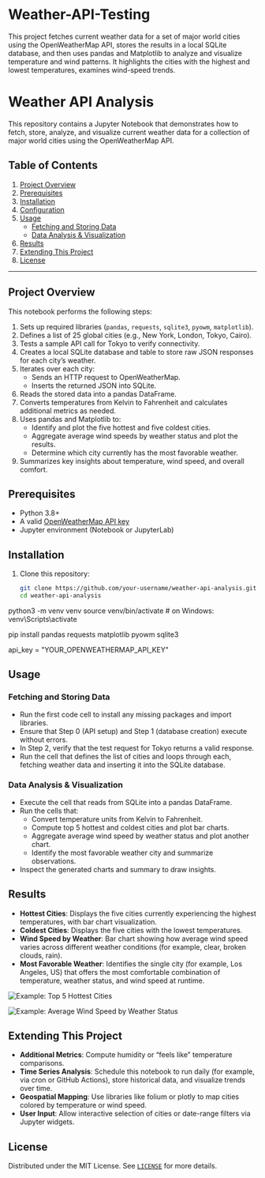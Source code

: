 # Weather-API-Testing
This project fetches current weather data for a set of major world cities using the OpenWeatherMap API, stores the results in a local SQLite database, and then uses pandas and Matplotlib to analyze and visualize temperature and wind patterns. It highlights the cities with the highest and lowest temperatures, examines wind-speed trends. 


# Weather API Analysis

This repository contains a Jupyter Notebook that demonstrates how to fetch, store, analyze, and visualize current weather data for a collection of major world cities using the OpenWeatherMap API.

## Table of Contents

1. [Project Overview](#project-overview)  
2. [Prerequisites](#prerequisites)  
3. [Installation](#installation)  
4. [Configuration](#configuration)  
5. [Usage](#usage)  
   - [Fetching and Storing Data](#fetching-and-storing-data)  
   - [Data Analysis & Visualization](#data-analysis--visualization)  
6. [Results](#results)  
7. [Extending This Project](#extending-this-project)  
8. [License](#license)

---

## Project Overview

This notebook performs the following steps:

1. Sets up required libraries (`pandas`, `requests`, `sqlite3`, `pyowm`, `matplotlib`).  
2. Defines a list of 25 global cities (e.g., New York, London, Tokyo, Cairo).  
3. Tests a sample API call for Tokyo to verify connectivity.  
4. Creates a local SQLite database and table to store raw JSON responses for each city’s weather.  
5. Iterates over each city:
   - Sends an HTTP request to OpenWeatherMap.
   - Inserts the returned JSON into SQLite.
6. Reads the stored data into a pandas DataFrame.  
7. Converts temperatures from Kelvin to Fahrenheit and calculates additional metrics as needed.  
8. Uses pandas and Matplotlib to:
   - Identify and plot the five hottest and five coldest cities.  
   - Aggregate average wind speeds by weather status and plot the results.  
   - Determine which city currently has the most favorable weather.  
9. Summarizes key insights about temperature, wind speed, and overall comfort.

## Prerequisites

- Python 3.8+  
- A valid [OpenWeatherMap API key](https://openweathermap.org/api)  
- Jupyter environment (Notebook or JupyterLab)  

## Installation

1. Clone this repository:
   ```bash
   git clone https://github.com/your-username/weather-api-analysis.git
   cd weather-api-analysis

python3 -m venv venv
source venv/bin/activate   # on Windows: venv\Scripts\activate


pip install pandas requests matplotlib pyowm sqlite3


api_key = "YOUR_OPENWEATHERMAP_API_KEY"


## Usage

### Fetching and Storing Data
- Run the first code cell to install any missing packages and import libraries.
- Ensure that Step 0 (API setup) and Step 1 (database creation) execute without errors.
- In Step 2, verify that the test request for Tokyo returns a valid response.
- Run the cell that defines the list of cities and loops through each, fetching weather data and inserting it into the SQLite database.

### Data Analysis & Visualization
- Execute the cell that reads from SQLite into a pandas DataFrame.
- Run the cells that:
  - Convert temperature units from Kelvin to Fahrenheit.
  - Compute top 5 hottest and coldest cities and plot bar charts.
  - Aggregate average wind speed by weather status and plot another chart.
  - Identify the most favorable weather city and summarize observations.
- Inspect the generated charts and summary to draw insights.

## Results
- **Hottest Cities**: Displays the five cities currently experiencing the highest temperatures, with bar chart visualization.
- **Coldest Cities**: Displays the five cities with the lowest temperatures.
- **Wind Speed by Weather**: Bar chart showing how average wind speed varies across different weather conditions (for example, clear, broken clouds, rain).
- **Most Favorable Weather**: Identifies the single city (for example, Los Angeles, US) that offers the most comfortable combination of temperature, weather status, and wind speed at runtime.

![Example: Top 5 Hottest Cities](./images/hottest_cities.png)

![Example: Average Wind Speed by Weather Status](./images/wind_by_weather.png)

## Extending This Project
- **Additional Metrics**: Compute humidity or “feels like” temperature comparisons.
- **Time Series Analysis**: Schedule this notebook to run daily (for example, via cron or GitHub Actions), store historical data, and visualize trends over time.
- **Geospatial Mapping**: Use libraries like folium or plotly to map cities colored by temperature or wind speed.
- **User Input**: Allow interactive selection of cities or date-range filters via Jupyter widgets.

## License
Distributed under the MIT License. See [`LICENSE`](LICENSE) for more details.

